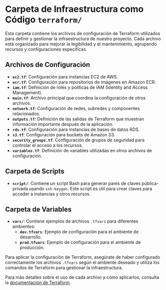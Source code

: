 # 
# Carpeta de Infraestructura como Código `terraform/`

Esta carpeta contiene los archivos de configuración de Terraform utilizados para definir y gestionar la infraestructura de nuestro proyecto. Cada archivo está organizado para mejorar la legibilidad y el mantenimiento, agrupando recursos y configuraciones específicas. 

## Archivos de Configuración

- **`ec2.tf`**: Configuración para instancias EC2 de AWS.
- **`ecr.tf`**: Configuración para repositorios de imágenes en Amazon ECR.
- **`iam.tf`**: Definición de roles y políticas de IAM (Identity and Access Management).
- **`main.tf`**: Archivo principal que coordina la configuración de otros archivos.
- **`network.tf`**: Configuración de redes, subredes y componentes relacionados.
- **`outputs.tf`**: Definición de las salidas de Terraform que muestran información importante después de la aplicación.
- **`rds.tf`**: Configuración para instancias de bases de datos RDS.
- **`s3.tf`**: Configuración para buckets de Amazon S3.
- **`security_groups.tf`**: Configuración de grupos de seguridad para controlar el acceso a los recursos.
- **`variables.tf`**: Definición de variables utilizadas en otros archivos de configuración.

## Carpeta de Scripts

- **`script/`**: Contiene un script Bash para generar pares de claves pública-privada usando `ssh-keygen`. Este script es útil para crear claves para acceder a instancias y otros recursos.

## Carpeta de Variables

- **`vars/`**: Contiene ejemplos de archivos `.tfvars` para diferentes ambientes:
  - **`dev.tfvars`**: Ejemplo de configuración para el ambiente de desarrollo.
  - **`prod.tfvars`**: Ejemplo de configuración para el ambiente de producción.

Para aplicar la configuración de Terraform, asegúrate de haber configurado correctamente los archivos `.tfvars` según el ambiente deseado y utiliza los comandos de Terraform para gestionar la infraestructura.

Para más detalles sobre el uso de cada archivo y cómo aplicarlos, consulta la [documentación de Terraform](https://www.terraform.io/docs).
